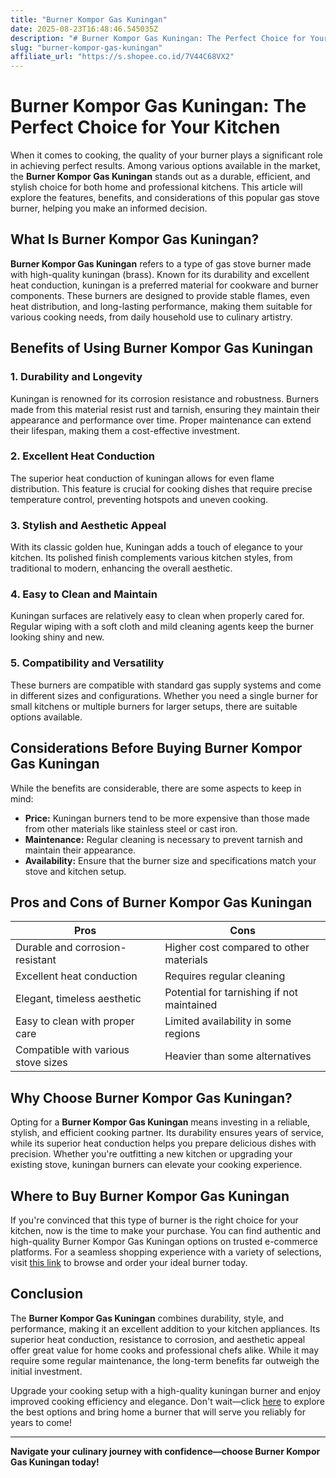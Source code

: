 ```yaml
---
title: "Burner Kompor Gas Kuningan"
date: 2025-08-23T16:48:46.545035Z
description: "# Burner Kompor Gas Kuningan: The Perfect Choice for Your Kitchen..."
slug: "burner-kompor-gas-kuningan"
affiliate_url: "https://s.shopee.co.id/7V44C68VX2"
---
```

# Burner Kompor Gas Kuningan: The Perfect Choice for Your Kitchen

When it comes to cooking, the quality of your burner plays a significant role in achieving perfect results. Among various options available in the market, the **Burner Kompor Gas Kuningan** stands out as a durable, efficient, and stylish choice for both home and professional kitchens. This article will explore the features, benefits, and considerations of this popular gas stove burner, helping you make an informed decision.

## What Is Burner Kompor Gas Kuningan?

**Burner Kompor Gas Kuningan** refers to a type of gas stove burner made with high-quality kuningan (brass). Known for its durability and excellent heat conduction, kuningan is a preferred material for cookware and burner components. These burners are designed to provide stable flames, even heat distribution, and long-lasting performance, making them suitable for various cooking needs, from daily household use to culinary artistry.

## Benefits of Using Burner Kompor Gas Kuningan

### 1. Durability and Longevity

Kuningan is renowned for its corrosion resistance and robustness. Burners made from this material resist rust and tarnish, ensuring they maintain their appearance and performance over time. Proper maintenance can extend their lifespan, making them a cost-effective investment.

### 2. Excellent Heat Conduction

The superior heat conduction of kuningan allows for even flame distribution. This feature is crucial for cooking dishes that require precise temperature control, preventing hotspots and uneven cooking.

### 3. Stylish and Aesthetic Appeal

With its classic golden hue, Kuningan adds a touch of elegance to your kitchen. Its polished finish complements various kitchen styles, from traditional to modern, enhancing the overall aesthetic.

### 4. Easy to Clean and Maintain

Kuningan surfaces are relatively easy to clean when properly cared for. Regular wiping with a soft cloth and mild cleaning agents keep the burner looking shiny and new.

### 5. Compatibility and Versatility

These burners are compatible with standard gas supply systems and come in different sizes and configurations. Whether you need a single burner for small kitchens or multiple burners for larger setups, there are suitable options available.

## Considerations Before Buying Burner Kompor Gas Kuningan

While the benefits are considerable, there are some aspects to keep in mind:

- **Price:** Kuningan burners tend to be more expensive than those made from other materials like stainless steel or cast iron.
- **Maintenance:** Regular cleaning is necessary to prevent tarnish and maintain their appearance.
- **Availability:** Ensure that the burner size and specifications match your stove and kitchen setup.

## Pros and Cons of Burner Kompor Gas Kuningan

| **Pros**                                | **Cons**                               |
|-----------------------------------------|----------------------------------------|
| Durable and corrosion-resistant       | Higher cost compared to other materials |
| Excellent heat conduction             | Requires regular cleaning             |
| Elegant, timeless aesthetic          | Potential for tarnishing if not maintained |
| Easy to clean with proper care        | Limited availability in some regions  |
| Compatible with various stove sizes   | Heavier than some alternatives        |

## Why Choose Burner Kompor Gas Kuningan?

Opting for a **Burner Kompor Gas Kuningan** means investing in a reliable, stylish, and efficient cooking partner. Its durability ensures years of service, while its superior heat conduction helps you prepare delicious dishes with precision. Whether you're outfitting a new kitchen or upgrading your existing stove, kuningan burners can elevate your cooking experience.

## Where to Buy Burner Kompor Gas Kuningan

If you're convinced that this type of burner is the right choice for your kitchen, now is the time to make your purchase. You can find authentic and high-quality Burner Kompor Gas Kuningan options on trusted e-commerce platforms. For a seamless shopping experience with a variety of selections, visit [this link](https://s.shopee.co.id/7V44C68VX2) to browse and order your ideal burner today.

## Conclusion

The **Burner Kompor Gas Kuningan** combines durability, style, and performance, making it an excellent addition to your kitchen appliances. Its superior heat conduction, resistance to corrosion, and aesthetic appeal offer great value for home cooks and professional chefs alike. While it may require some regular maintenance, the long-term benefits far outweigh the initial investment.

Upgrade your cooking setup with a high-quality kuningan burner and enjoy improved cooking efficiency and elegance. Don't wait—click [here](https://s.shopee.co.id/7V44C68VX2) to explore the best options and bring home a burner that will serve you reliably for years to come!

---

**Navigate your culinary journey with confidence—choose Burner Kompor Gas Kuningan today!**